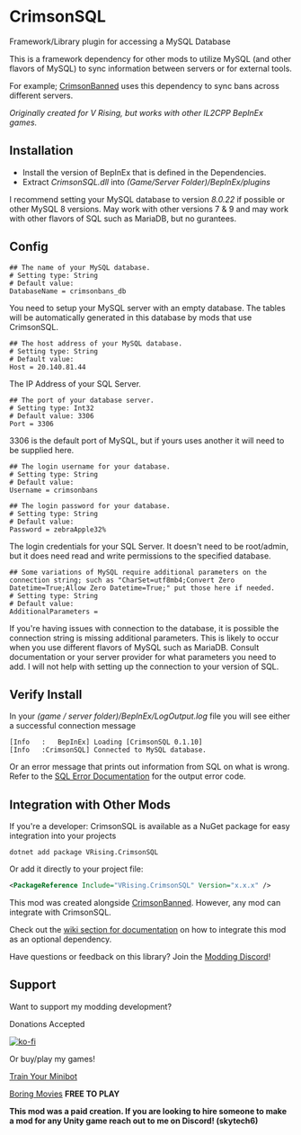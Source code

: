 # CrimsonSQL
Framework/Library plugin for accessing a MySQL Database

This is a framework dependency for other mods to utilize MySQL (and other flavors of MySQL) to sync information between servers or for external tools.

For example; [CrimsonBanned](https://thunderstore.io/c/v-rising/p/skytech6/CrimsonBanned/) uses this dependency to sync bans across different servers. 

_Originally created for V Rising, but works with other IL2CPP BepInEx games._

## Installation
* Install the version of BepInEx that is defined in the Dependencies. 
* Extract _CrimsonSQL.dll_ into _(Game/Server Folder)/BepInEx/plugins_

I recommend setting your MySQL database to version _8.0.22_ if possible or other MySQL 8 versions. May work with other versions 7 & 9 and may work with other flavors of SQL such as MariaDB, but no gurantees. 

## Config

```
## The name of your MySQL database.
# Setting type: String
# Default value: 
DatabaseName = crimsonbans_db
```
You need to setup your MySQL server with an empty database. The tables will be automatically generated in this database by mods that use CrimsonSQL.

```
## The host address of your MySQL database.
# Setting type: String
# Default value: 
Host = 20.140.81.44
```
The IP Address of your SQL Server.

```
## The port of your database server.
# Setting type: Int32
# Default value: 3306
Port = 3306
```
3306 is the default port of MySQL, but if yours uses another it will need to be supplied here.

```
## The login username for your database.
# Setting type: String
# Default value: 
Username = crimsonbans

## The login password for your database.
# Setting type: String
# Default value: 
Password = zebraApple32%
```
The login credentials for your SQL Server. It doesn't need to be root/admin, but it does need read and write permissions to the specified database.

```
## Some variations of MySQL require additional parameters on the connection string; such as "CharSet=utf8mb4;Convert Zero Datetime=True;Allow Zero Datetime=True;" put those here if needed.
# Setting type: String
# Default value: 
AdditionalParameters = 
```

If you're having issues with connection to the database, it is possible the connection string is missing additional parameters. This is likely to occur when you use different flavors of MySQL such as MariaDB. Consult documentation or your server provider for what parameters you need to add. I will not help with setting up the connection to your version of SQL.

## Verify Install

In your _(game / server folder)/BepInEx/LogOutput.log_ file you will see either a successful connection message
```
[Info   :   BepInEx] Loading [CrimsonSQL 0.1.10]
[Info   :CrimsonSQL] Connected to MySQL database.
```

Or an error message that prints out information from SQL on what is wrong. Refer to the [SQL Error Documentation](https://dev.mysql.com/doc/mysql-errors/8.0/en/server-error-reference.html) for the output error code. 

## Integration with Other Mods

If you're a developer: CrimsonSQL is available as a NuGet package for easy integration into your projects
```shell
dotnet add package VRising.CrimsonSQL
```
Or add it directly to your project file:

```xml
<PackageReference Include="VRising.CrimsonSQL" Version="x.x.x" />
```

This mod was created alongside [CrimsonBanned](https://thunderstore.io/c/v-rising/p/skytech6/CrimsonBanned/). However, any mod can integrate with CrimsonSQL. 

Check out the [wiki section for documentation](https://thunderstore.io/c/v-rising/p/skytech6/CrimsonSQL/wiki/) on how to integrate this mod as an optional dependency. 

Have questions or feedback on this library? Join the [Modding Discord](https://discord.gg/xzd5U5cNyD)!
## Support

Want to support my modding development? 

Donations Accepted

[![ko-fi](https://ko-fi.com/img/githubbutton_sm.svg)](https://ko-fi.com/skytech6)

Or buy/play my games! 

[Train Your Minibot](https://store.steampowered.com/app/713740/Train_Your_Minibot/) 

[Boring Movies](https://store.steampowered.com/app/1792500/Boring_Movies/) **FREE TO PLAY**

**This mod was a paid creation. If you are looking to hire someone to make a mod for any Unity game reach out to me on Discord! (skytech6)**
